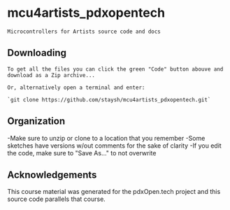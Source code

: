 # mcu4artists_pdxopentech
	Microcontrollers for Artists source code and docs

## Downloading

	To get all the files you can click the green "Code" button abouve and
	download as a Zip archive...

	Or, alternatively open a terminal and enter:

	`git clone https://github.com/staysh/mcu4artists_pdxopentech.git`

## Organization

-Make sure to unzip or clone to a location that you remember
-Some sketches have versions w/out comments for the sake of clarity
-If you edit the code, make sure to "Save As..." to not overwrite

## Acknowledgements

This course material was generated for the pdxOpen.tech project and this source
code parallels that course. 

